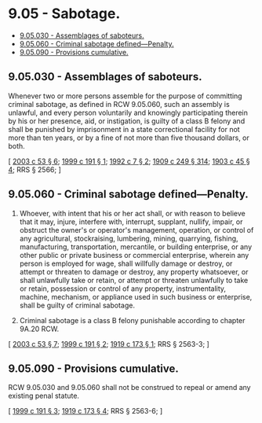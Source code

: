 # 9.05 - Sabotage.
* [9.05.030 - Assemblages of saboteurs.](#905030---assemblages-of-saboteurs)
* [9.05.060 - Criminal sabotage defined—Penalty.](#905060---criminal-sabotage-definedpenalty)
* [9.05.090 - Provisions cumulative.](#905090---provisions-cumulative)
## 9.05.030 - Assemblages of saboteurs.
Whenever two or more persons assemble for the purpose of committing criminal sabotage, as defined in RCW 9.05.060, such an assembly is unlawful, and every person voluntarily and knowingly participating therein by his or her presence, aid, or instigation, is guilty of a class B felony and shall be punished by imprisonment in a state correctional facility for not more than ten years, or by a fine of not more than five thousand dollars, or both.

\[ [2003 c 53 § 6](https://lawfilesext.leg.wa.gov/biennium/2003-04/Pdf/Bills/Session%20Laws/Senate/5758.SL.pdf?cite=2003%20c%2053%20§%206); [1999 c 191 § 1](https://lawfilesext.leg.wa.gov/biennium/1999-00/Pdf/Bills/Session%20Laws/Senate/5671-S.SL.pdf?cite=1999%20c%20191%20§%201); [1992 c 7 § 2](https://lawfilesext.leg.wa.gov/biennium/1991-92/Pdf/Bills/Session%20Laws/House/2263-S.SL.pdf?cite=1992%20c%207%20§%202); [1909 c 249 § 314](https://leg.wa.gov/CodeReviser/documents/sessionlaw/1909c249.pdf?cite=1909%20c%20249%20§%20314); [1903 c 45 § 4](https://leg.wa.gov/CodeReviser/documents/sessionlaw/1903c45.pdf?cite=1903%20c%2045%20§%204); RRS § 2566; \]

## 9.05.060 - Criminal sabotage defined—Penalty.
1. Whoever, with intent that his or her act shall, or with reason to believe that it may, injure, interfere with, interrupt, supplant, nullify, impair, or obstruct the owner's or operator's management, operation, or control of any agricultural, stockraising, lumbering, mining, quarrying, fishing, manufacturing, transportation, mercantile, or building enterprise, or any other public or private business or commercial enterprise, wherein any person is employed for wage, shall willfully damage or destroy, or attempt or threaten to damage or destroy, any property whatsoever, or shall unlawfully take or retain, or attempt or threaten unlawfully to take or retain, possession or control of any property, instrumentality, machine, mechanism, or appliance used in such business or enterprise, shall be guilty of criminal sabotage.

2. Criminal sabotage is a class B felony punishable according to chapter 9A.20 RCW.

\[ [2003 c 53 § 7](https://lawfilesext.leg.wa.gov/biennium/2003-04/Pdf/Bills/Session%20Laws/Senate/5758.SL.pdf?cite=2003%20c%2053%20§%207); [1999 c 191 § 2](https://lawfilesext.leg.wa.gov/biennium/1999-00/Pdf/Bills/Session%20Laws/Senate/5671-S.SL.pdf?cite=1999%20c%20191%20§%202); [1919 c 173 § 1](https://leg.wa.gov/CodeReviser/documents/sessionlaw/1919c173.pdf?cite=1919%20c%20173%20§%201); RRS § 2563-3; \]

## 9.05.090 - Provisions cumulative.
RCW 9.05.030 and 9.05.060 shall not be construed to repeal or amend any existing penal statute.

\[ [1999 c 191 § 3](https://lawfilesext.leg.wa.gov/biennium/1999-00/Pdf/Bills/Session%20Laws/Senate/5671-S.SL.pdf?cite=1999%20c%20191%20§%203); [1919 c 173 § 4](https://leg.wa.gov/CodeReviser/documents/sessionlaw/1919c173.pdf?cite=1919%20c%20173%20§%204); RRS § 2563-6; \]


